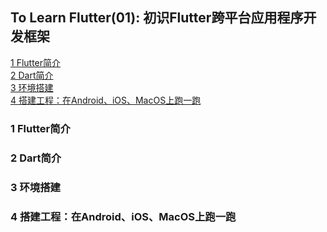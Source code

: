 ## To Learn Flutter(01): 初识Flutter跨平台应用程序开发框架

[1 Flutter简介](#1-Flutter简介)  
[2 Dart简介](#2-Dart简介)  
[3 环境搭建](#3-环境搭建)  
[4 搭建工程：在Android、iOS、MacOS上跑一跑](#4-搭建工程：在Android、iOS、MacOS上跑一跑)  

### 1 Flutter简介


### 2 Dart简介


### 3 环境搭建


### 4 搭建工程：在Android、iOS、MacOS上跑一跑
